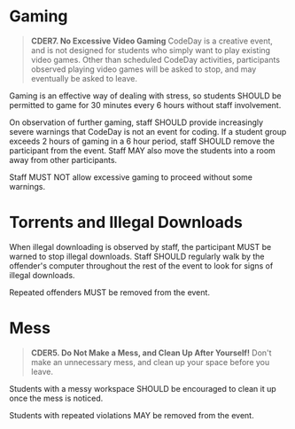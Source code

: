 # Gaming

> **CDER7. No Excessive Video Gaming**
> CodeDay is a creative event, and is not designed for students who simply want to play existing video games. Other than scheduled CodeDay activities, participants observed playing video games will be asked to stop, and may eventually be asked to leave.

Gaming is an effective way of dealing with stress, so students SHOULD be permitted to game for 30 minutes every 6 hours without staff involvement.

On observation of further gaming, staff SHOULD provide increasingly severe warnings that CodeDay is not an event for coding. If a student group exceeds 2 hours of gaming in a 6 hour period, staff SHOULD remove the participant from the event. Staff MAY also move the students into a room away from other participants.

Staff MUST NOT allow excessive gaming to proceed without some warnings.

# Torrents and Illegal Downloads

When illegal downloading is observed by staff, the participant MUST be warned to stop illegal downloads. Staff SHOULD regularly walk by the offender's computer throughout the rest of the event to look for signs of illegal downloads.

Repeated offenders MUST be removed from the event.

# Mess

> **CDER5. Do Not Make a Mess, and Clean Up After Yourself!**
> Don't make an unnecessary mess, and clean up your space before you leave.

Students with a messy workspace SHOULD be encouraged to clean it up once the mess is noticed.

Students with repeated violations MAY be removed from the event.